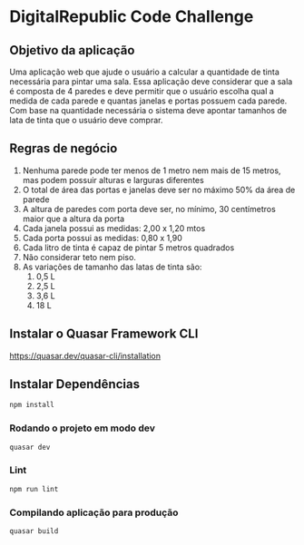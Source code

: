 # DigitalRepublic Code Challenge

## Objetivo da aplicação

Uma aplicação web que ajude o usuário a calcular a quantidade de tinta necessária para pintar uma sala.
Essa aplicação deve considerar que a sala é composta de 4 paredes e deve permitir que o usuário escolha qual a medida de cada parede e quantas janelas e portas possuem cada parede.
Com base na quantidade necessária o sistema deve apontar tamanhos de lata de tinta que o usuário deve comprar.

## Regras de negócio

1. Nenhuma parede pode ter menos de 1 metro nem mais de 15 metros, mas podem possuir alturas e larguras diferentes
2. O total de área das portas e janelas deve ser no máximo 50% da área de parede
3. A altura de paredes com porta deve ser, no mínimo, 30 centímetros maior que a altura da porta
4. Cada janela possui as medidas: 2,00 x 1,20 mtos
5. Cada porta possui as medidas: 0,80 x 1,90
6. Cada litro de tinta é capaz de pintar 5 metros quadrados
7. Não considerar teto nem piso.
8. As variações de tamanho das latas de tinta são:
    1. 0,5 L
    2. 2,5 L
    3. 3,6 L
    4. 18 L

## Instalar o Quasar Framework CLI
https://quasar.dev/quasar-cli/installation

## Instalar Dependências
```bash
npm install
```
### Rodando o projeto em modo dev
```bash
quasar dev
```
### Lint
```bash
npm run lint
```
### Compilando aplicação para produção
```bash
quasar build
```
